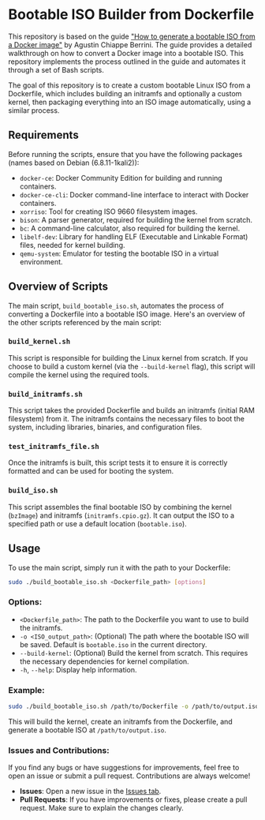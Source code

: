 # Bootable ISO Builder from Dockerfile

This repository is based on the guide ["How to generate a bootable ISO from a Docker image"](https://medium.com/@agustin_29997/how-to-generate-a-bootable-iso-from-a-docker-image-1a323e5a0f43) by Agustin Chiappe Berrini. The guide provides a detailed walkthrough on how to convert a Docker image into a bootable ISO. This repository implements the process outlined in the guide and automates it through a set of Bash scripts.

The goal of this repository is to create a custom bootable Linux ISO from a Dockerfile, which includes building an initramfs and optionally a custom kernel, then packaging everything into an ISO image automatically, using a similar process.

## Requirements

Before running the scripts, ensure that you have the following packages (names based on Debian (6.8.11-1kali2)):

- `docker-ce`: Docker Community Edition for building and running containers.
- `docker-ce-cli`: Docker command-line interface to interact with Docker containers.
- `xorriso`: Tool for creating ISO 9660 filesystem images.
- `bison`: A parser generator, required for building the kernel from scratch.
- `bc`: A command-line calculator, also required for building the kernel.
- `libelf-dev`: Library for handling ELF (Executable and Linkable Format) files, needed for kernel building.
- `qemu-system`: Emulator for testing the bootable ISO in a virtual environment.

## Overview of Scripts

The main script, `build_bootable_iso.sh`, automates the process of converting a Dockerfile into a bootable ISO image. Here's an overview of the other scripts referenced by the main script:

### `build_kernel.sh`
This script is responsible for building the Linux kernel from scratch. If you choose to build a custom kernel (via the `--build-kernel` flag), this script will compile the kernel using the required tools.

### `build_initramfs.sh`
This script takes the provided Dockerfile and builds an initramfs (initial RAM filesystem) from it. The initramfs contains the necessary files to boot the system, including libraries, binaries, and configuration files.

### `test_initramfs_file.sh`
Once the initramfs is built, this script tests it to ensure it is correctly formatted and can be used for booting the system.

### `build_iso.sh`
This script assembles the final bootable ISO by combining the kernel (`bzImage`) and initramfs (`initramfs.cpio.gz`). It can output the ISO to a specified path or use a default location (`bootable.iso`).

## Usage

To use the main script, simply run it with the path to your Dockerfile:

```bash
sudo ./build_bootable_iso.sh <Dockerfile_path> [options]
```

### Options:
- `<Dockerfile_path>`: The path to the Dockerfile you want to use to build the initramfs.
- `-o <ISO_output_path>`: (Optional) The path where the bootable ISO will be saved. Default is `bootable.iso` in the current directory.
- `--build-kernel`: (Optional) Build the kernel from scratch. This requires the necessary dependencies for kernel compilation.
- `-h`, `--help`: Display help information.

### Example:
```bash
sudo ./build_bootable_iso.sh /path/to/Dockerfile -o /path/to/output.iso --build-kernel
```
This will build the kernel, create an initramfs from the Dockerfile, and generate a bootable ISO at `/path/to/output.iso`.

### Issues and Contributions:

If you find any bugs or have suggestions for improvements, feel free to open an issue or submit a pull request. Contributions are always welcome!

- **Issues**: Open a new issue in the [Issues tab](https://github.com/KunoVonHagen/docker-to-iso/issues).
- **Pull Requests**: If you have improvements or fixes, please create a pull request. Make sure to explain the changes clearly.




